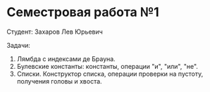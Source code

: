 # Семестровая работа №1

Студент: Захаров Лев Юрьевич

Задачи:

1. Лямбда с индексами де Брауна.
2. Булевские константы: константы, операции "и", "или", "не".
3. Списки. Конструктор списка, операции проверки на пустоту, получения головы и хвоста.
